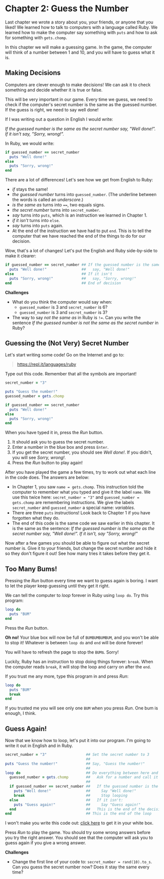 # Chapter 2: Guess the Number

Last chapter we wrote a story about you, your friends, or anyone that you liked! We learned how to talk to computers with a language called Ruby. We learned how to make the computer say something with `puts` and how to ask for something with `gets.chomp`.

In this chapter we will make a guessing game. In the game, the computer will think of a number between 1 and 10, and you will have to guess what it is.

## Making Decisions

Computers are clever enough to make decisions! We can ask it to check something and decide whether it is true or false.

This will be very important in our game. Every time we guess, we need to check if the computer's secret number is the same as the guessed number. If the guess is right, we need to say well done!

If I was writing out a question in English I would write:

*If the guessed number is the same as the secret number say, "Well done!". If it isn't say, "Sorry, wrong!".*

In Ruby, we would write:

```ruby
if guessed_number == secret_number
  puts "Well done!"
else
  puts "Sorry, wrong!"
end
```

There are a lot of differences! Let's see how we get from English to Ruby:

- *if* stays the same!
- *the guessed number* turns into `guessed_number`. (The underline between the words is called an *underscore*.)
- *is the same as* turns into `==`, two equals signs.
- *the secret number* turns into `secret_number`.
- *say* turns into `puts`, which is an instruction we learned in Chapter 1.
- *if it isn't* turns into `else`.
- *say* turns into `puts` again.
- At the end of the instruction we have had to put `end`. This is to tell the computer that we have reached the end of the things to do for our decision.

Wow, that's a lot of changes! Let's put the English and Ruby side-by-side to make it clearer:

```ruby
if guessed_number == secret_number ## If the guessed number is the same as the secret number
  puts "Well done!"                ##   say, "Well done!"
else                               ## If it isn't
  puts "Sorry, wrong!"             ##   say, "Sorry, wrong!"
end                                ## End of decision
```

**Challenges**
- What do you think the computer would say when:
  - `guessed_number` is 3 and `secret_number` is 6?
  - `guessed_number` is 3 and `secret_number` is 3?
- The way to say *not the same as* in Ruby is `!=`. Can you write the sentence *If the guessed number is not the same as the secret number* in Ruby?

## Guessing the (Not Very) Secret Number

Let's start writing some code! Go on the Internet and go to:

> https://repl.it/languages/ruby

Type out this code. Remember that all the symbols are important!

```ruby
secret_number = "3"

puts "Guess the number!"
guessed_number = gets.chomp

if guessed_number == secret_number
  puts "Well done!"
else
  puts "Sorry, wrong!"
end
```

When you have typed it in, press the *Run* button.

1. It should ask you to guess the secret number.
2. Enter a number in the blue box and press `Enter`.
3. If you get the secret number, you should see *Well done!*. If you didn't, you will see *Sorry, wrong!*.
4. Press the *Run* button to play again!

After you have played the game a few times, try to work out what each line in the code does. The answers are below:

- In Chapter 1, you saw `name = gets.chomp`. This instruction told the computer to remember what you typed and give it the label `name`. We use this twice here: `secret_number = "3"` and `guessed_number = gets.chomp` are remembering instructions. We give the labels `secret_number` and `guessed_number` a special name: *variables*.
- There are three `puts` instructions! Look back to Chapter 1 if you have forgotten what they do.
- The end of this code is the same code we saw earlier in this chapter. It is the same as the sentence: *If the guessed number is the same as the secret number say, "Well done!". If it isn't, say "Sorry, wrong!"*

Now after a few games you should be able to figure out what the secret number is. Give it to your friends, but change the secret number and hide it so they don't figure it out! See how many tries it takes before they get it.

## Too Many Bums!

Pressing the *Run* button every time we want to guess again is boring. I want to let the player keep guessing until they get it right.

We can tell the computer to *loop* forever in Ruby using `loop do`. Try this program:

```ruby
loop do
  puts "BUM"
end
```

Press the *Run* button.

**Oh no!** Your blue box will now be full of `BUMBUMBUMBUM`, and you won't be able to stop it! Whatever is between `loop do` and `end` will be done forever!

You will have to refresh the page to stop the `BUM`s. Sorry!

Luckily, Ruby has an instruction to stop doing things forever: `break`. When the computer reads `break`, it will stop the loop and carry on after the `end`.

If you trust me any more, type this program in and press *Run*:

```ruby
loop do
  puts "BUM"
  break
end
```

If you trusted me you will see only one `BUM` when you press *Run*. One bum is enough, I think.

## Guess Again!

Now that we know how to loop, let's put it into our program. I'm going to write it out in English and in Ruby.

```ruby
secret_number = "3"                  ## Set the secret number to 3
                                     ## 
puts "Guess the number!"             ## Say, "Guess the number!"
                                     ## 
loop do                              ## Do everything between here and the last "end" forever:
  guessed_number = gets.chomp        ##   Ask for a number and call it the guessed number
                                     ## 
  if guessed_number == secret_number ##   If the guessed number is the same as the secret number:
    puts "Well done!"                ##     Say "Well done!"
    break                            ##     Stop looping
  else                               ##   If it isn't:
    puts "Guess again!"              ##     Say "Guess again!"
  end                                ##   This is the end of the decision
end                                  ## This is the end of the loop
```

I won't make you write this code out: [click here](https://repl.it/BWNM/2) to get it in your white box. 

Press *Run* to play the game. You should try some wrong answers before you try the right answer. You should see that the computer will ask you to guess again if you give a wrong answer.

**Challenges**
- Change the first line of your code to: `secret_number = rand(10).to_s`. Can you guess the secret number now? Does it stay the same every time?
